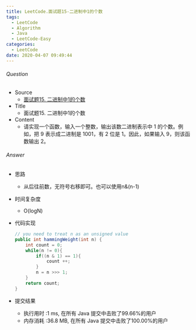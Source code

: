 ```yaml
---
title: LeetCode.面试题15-二进制中1的个数
tags:
  - LeetCode
  - Algorithm
  - Java
  - LeetCode-Easy
categories:
  - LeetCode
date: 2020-04-07 09:49:44
---
```

###### Question
- Source
	- [面试题15. 二进制中1的个数](https://leetcode-cn.com/problems/er-jin-zhi-zhong-1de-ge-shu-lcof/submissions/) 
- Title
	- 面试题15. 二进制中1的个数 
- Content
	- 请实现一个函数，输入一个整数，输出该数二进制表示中 1 的个数。例如，把 9 表示成二进制是 1001，有 2 位是 1。因此，如果输入 9，则该函数输出 2。
<!--more-->

###### Answer
- 思路
	- 从后往前数，无符号右移即可。也可以使用n&(n-1)
- 时间复杂度
	- O(logN) 	
- 代码实现

	```Java
	// you need to treat n as an unsigned value
    public int hammingWeight(int n) {
        int count = 0;
        while(n != 0){
            if((n & 1) == 1){
                count ++;
            }
            n = n >>> 1;
        }
        return count;
    }
	```
- 提交结果
	- 执行用时 :1 ms, 在所有 Java 提交中击败了99.66%的用户
	- 内存消耗 :36.8 MB, 在所有 Java 提交中击败了100.00%的用户
